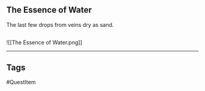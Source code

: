 ## The Essence of Water
The last few drops from veins dry as sand.
## 
![[The Essence of Water.png]]

---
## Tags
#QuestItem